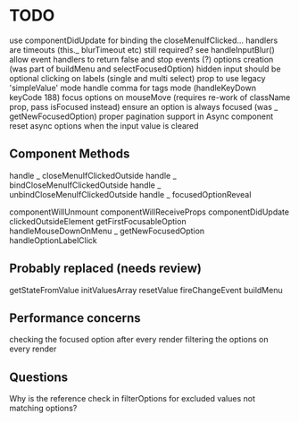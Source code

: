 # TODO

use componentDidUpdate for binding the closeMenuIfClicked... handlers
are timeouts (this._ blurTimeout etc) still required? see handleInputBlur()
allow event handlers to return false and stop events (?)
options creation (was part of buildMenu and selectFocusedOption)
hidden input should be optional
clicking on labels (single and multi select)
prop to use legacy 'simpleValue' mode
handle comma for tags mode (handleKeyDown keyCode 188)
focus options on mouseMove (requires re-work of className prop, pass isFocused instead)
ensure an option is always focused (was _ getNewFocusedOption)
proper pagination support in Async component
reset async options when the input value is cleared

## Component Methods

handle _ closeMenuIfClickedOutside
handle _ bindCloseMenuIfClickedOutside
handle _ unbindCloseMenuIfClickedOutside
handle _ focusedOptionReveal

componentWillUnmount
componentWillReceiveProps
componentDidUpdate
clickedOutsideElement
getFirstFocusableOption
handleMouseDownOnMenu
_ getNewFocusedOption
handleOptionLabelClick

## Probably replaced (needs review)

getStateFromValue
initValuesArray
resetValue
fireChangeEvent
buildMenu

## Performance concerns

checking the focused option after every render
filtering the options on every render

## Questions

Why is the reference check in filterOptions for excluded values not matching options?
